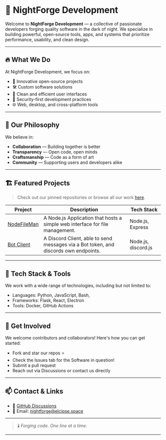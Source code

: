 # 🌙 NightForge Development

Welcome to **NightForge Development** — a collective of passionate developers forging quality software in the dark of night. We specialize in building powerful, open-source tools, apps, and systems that prioritize performance, usability, and clean design.

---

## 🔥 What We Do

At NightForge Development, we focus on:

- 🚀 Innovative open-source projects
- 🛠️ Custom software solutions
- 🎨 Clean and efficient user interfaces
- 🔐 Security-first development practices
- 🌐 Web, desktop, and cross-platform tools

---

## 🧠 Our Philosophy

We believe in:

- **Collaboration** — Building together is better
- **Transparency** — Open code, open minds
- **Craftsmanship** — Code as a form of art
- **Community** — Supporting users and developers alike

---

## 🏗️ Featured Projects

> Check out our pinned repositories or browse all our work [here](https://github.com/NightForge-Development).

| Project | Description | Tech Stack |
|--------|-------------|------------|
| [NodeFileMan](https://github.com/NightForge-Development/node-filemanager) | A Node.js Application that hosts a simple web interface for file management. | Node.js, Express |
| [Bot Client](https://github.com/NightForge-Development/web-based-bot-client) | A Discord Client, able to send messages via a Bot token, and discords own endpoints. | Node.js, discord.js |

---

## 🧰 Tech Stack & Tools

We work with a wide range of technologies, including but not limited to:

- Languages: Python, JavaScript, Bash, 
- Frameworks: Flask, React, Electron
- Tools: Docker, GitHub Actions

---

## 🤝 Get Involved

We welcome contributors and collaborators! Here's how you can get started:

- Fork and star our repos ⭐
- Check the Issues tab for the Software in question!
- Submit a pull request
- Reach out via Discussions or contact us directly

---

## 📫 Contact & Links

- 💬 [GitHub Discussions](https://github.com/NightForge-Development/discussions)
- 📧 Email: [nightforge@elcipse.space](mailto:nightforge@elcipse.space)

---

> 🕯️ *Forging code. One line at a time.*

---
